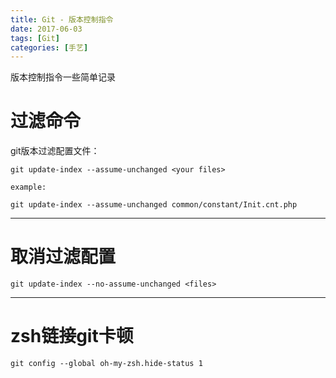 ```yaml
---
title: Git - 版本控制指令
date: 2017-06-03 
tags: [Git]
categories: [手艺]
---
```


版本控制指令一些简单记录

<!--more-->

# 过滤命令
git版本过滤配置文件：


```
git update-index --assume-unchanged <your files>

example:

git update-index --assume-unchanged common/constant/Init.cnt.php
```


---

# 取消过滤配置
```
git update-index --no-assume-unchanged <files>

```


---

# zsh链接git卡顿
```
git config --global oh-my-zsh.hide-status 1
```


